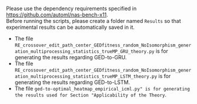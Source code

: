 Please use the dependency requirements specified in https://github.com/automl/nas-bench-x11. \
Before running the scripts, please create a folder named ```Results``` so that experimental results can be automatically saved in it.

- The file ```RE_crossover_edit_path_center_GEDfitness_random_NoIsomorphism_generation_multiprocessing_statistics_trueMP_GRU_theory.py```
is for generating the results regarding GED-to-GRU.
- The file ```RE_crossover_edit_path_center_GEDfitness_random_NoIsomorphism_generation_multiprocessing_statistics_trueMP_LSTM_theory.py```
is for generating the results regarding GED-to-LSTM.
- The file ```ged-to-optimal_heatmap_empirical_icml.py" is for generating the results used for Section "Applicability of the Theory```.
